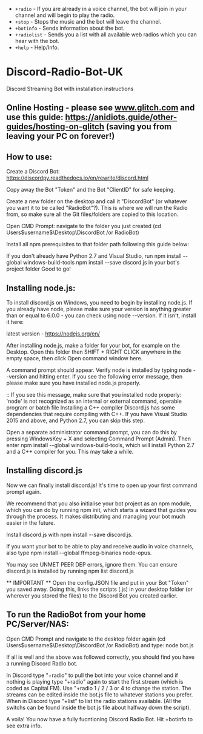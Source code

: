 
- ``+radio`` - If you are already in a voice channel, the bot will join in your channel and will begin to play the radio.
- ``+stop`` - Stops the music and the bot will leave the channel.
- ``+botinfo`` - Sends information about the bot.
- ``+radiolist`` - Sends you a list with all available web radios which you can hear with the bot.
- ``+help`` - Help/Info.

# Discord-Radio-Bot-UK
Discord Streaming Bot with installation instructions

## Online Hosting - please see www.glitch.com and use this guide: https://anidiots.guide/other-guides/hosting-on-glitch (saving you from leaving your PC on forever!)

## How to use:

Create a Discord Bot: https://discordpy.readthedocs.io/en/rewrite/discord.html

Copy away the Bot "Token" and the Bot "ClientID" for safe keeping.

Create a new folder on the desktop and call it "DiscordBot" (or whatever you want it to be called "RadioBot"?). This is where we will    run the Radio from, so make sure all the Git files/folders are copied to this location.

Open CMD Prompt: navigate to the folder you just created (cd Users\$username$\Desktop\DiscordBot /or RadioBot)

Install all npm prerequisites to that folder path following this guide below:

If you don't already have Python 2.7 and Visual Studio, run npm install --global windows-build-tools
npm install --save discord.js in your bot's project folder
Good to go!

## Installing node.js:

To install discord.js on Windows, you need to begin by installing node.js. If you already have node, please make sure your version is anything greater than or equal to 6.0.0 - you can check using node --version. If it isn't, install it here:

latest version - https://nodejs.org/en/

After installing node.js, make a folder for your bot, for example on the Desktop. Open this folder then SHIFT + RIGHT CLICK anywhere in the empty space, then click Open command window here.

A command prompt should appear. Verify node is installed by typing node --version and hitting enter. If you see the following error message, then please make sure you have installed node.js properly.

:: If you see this message, make sure that you installed node properly:
'node' is not recognized as an internal or external command, operable program or batch file
Installing a C++ compiler
Discord.js has some dependencies that require compiling with C++. If you have Visual Studio 2015 and above, and Python 2.7, you can skip this step.

Open a separate administrator command prompt, you can do this by pressing WindowsKey + X and selecting Command Prompt (Admin). Then enter npm install --global windows-build-tools, which will install Python 2.7 and a C++ compiler for you. This may take a while.

## Installing discord.js

Now we can finally install discord.js! It's time to open up your first command prompt again.

We recommend that you also initialise your bot project as an npm module, which you can do by running npm init, which starts a wizard that guides you through the process. It makes distributing and managing your bot much easier in the future.

Install discord.js with npm install --save discord.js.

If you want your bot to be able to play and receive audio in voice channels, also type npm install --global ffmpeg-binaries node-opus.

You may see UNMET PEER DEP errors, ignore them. You can ensure discord.js is installed by running npm list discord.js

** IMPORTANT ** Open the config.JSON file and put in your Bot "Token" you saved away.  Doing this, links the scripts (.js) in your desktop folder (or wherever you stored the files) to the Discord Bot you created earlier.

## To run the RadioBot from your home PC/Server/NAS:

Open CMD Prompt and navigate to the desktop folder again (cd Users\$username$\Desktop\DiscordBot /or RadioBot) and type: node bot.js

If all is well and the above was followed correctly, you should find you have a running Discord Radio bot.

In Discord type "+radio" to pull the bot into your voice channel and if nothing is playing type "+radio" again to start the first stream (which is coded as Capital FM). Use "+radio 1 / 2 / 3 or 4 to change the station.  The streams can be edited inside the bot.js file to whatever stations you prefer. When in Discord type "+list" to list the radio stations available. (All the switchs can be found inside the bot.js file about halfway down the script).

A voila! You now have a fully fucntioning Discord Radio Bot. Hit +botinfo to see extra info.
